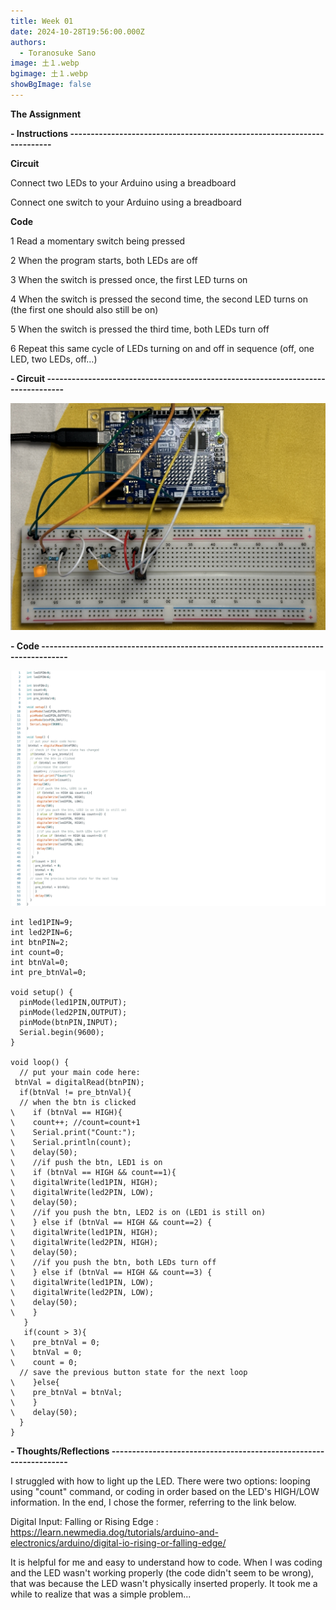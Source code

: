 ```yaml
---
title: Week 01
date: 2024-10-28T19:56:00.000Z
authors:
  - Toranosuke Sano
image: 土１.webp
bgimage: 土１.webp
showBgImage: false
---
```

**The Assignment** 

**\- Instructions ------------------------------------------------------------------------**

**Circuit** 

Connect two LEDs to your Arduino using a breadboard

Connect one switch to your Arduino using a breadboard

**Code**

1 Read a momentary switch being pressed

2 When the program starts, both LEDs are off

3 When the switch is pressed once, the first LED turns on

4 When the switch is pressed the second time, the second LED turns on (the first one should also still be on)

5 When the switch is pressed the third time, both LEDs turn off

6 Repeat this same cycle of LEDs turning on and off in sequence (off, one LED, two LEDs, off…)

**\- Circuit ---------------------------------------------------------------------------------**

![](img_7521.jpg)

**\- Code -----------------------------------------------------------------------------------**

![](スクリーンショット-2024-10-30-23.30.10.png)

```
int led1PIN=9;
int led2PIN=6;
int btnPIN=2;
int count=0;
int btnVal=0;
int pre_btnVal=0;

void setup() {
  pinMode(led1PIN,OUTPUT);
  pinMode(led2PIN,OUTPUT);
  pinMode(btnPIN,INPUT);
  Serial.begin(9600);
}

void loop() {
  // put your main code here:
 btnVal = digitalRead(btnPIN);
  if(btnVal != pre_btnVal){ 
  // when the btn is clicked
\    if (btnVal == HIGH){
\    count++; //count=count+1
\    Serial.print("Count:");
\    Serial.println(count);
\    delay(50);
\    //if push the btn, LED1 is on
\    if (btnVal == HIGH && count==1){
\    digitalWrite(led1PIN, HIGH);
\    digitalWrite(led2PIN, LOW);
\    delay(50);
\    //if you push the btn, LED2 is on (LED1 is still on)
\    } else if (btnVal == HIGH && count==2) {
\    digitalWrite(led1PIN, HIGH);
\    digitalWrite(led2PIN, HIGH);
\    delay(50);
\    //if you push the btn, both LEDs turn off
\    } else if (btnVal == HIGH && count==3) {
\    digitalWrite(led1PIN, LOW);
\    digitalWrite(led2PIN, LOW);
\    delay(50);
\    } 
   }
   if(count > 3){
\    pre_btnVal = 0;
\    btnVal = 0;
\    count = 0;
  // save the previous button state for the next loop 
\    }else{ 
\    pre_btnVal = btnVal;
\    }
\    delay(50);
  }
}
```

**\- Thoughts/Reflections ------------------------------------------------------------------**

I struggled with how to light up the LED. There were two options: looping using "count" command, or coding in order based on the LED's HIGH/LOW information. In the end, I chose the former, referring to the link below. 

Digital Input: Falling or Rising Edge : <https://learn.newmedia.dog/tutorials/arduino-and-electronics/arduino/digital-io-rising-or-falling-edge/>

It is helpful for me and easy to understand how to code. When I was coding and the LED wasn't working properly (the code didn't seem to be wrong), that was because the LED wasn't physically inserted properly. It took me a while to realize that was a simple problem...
